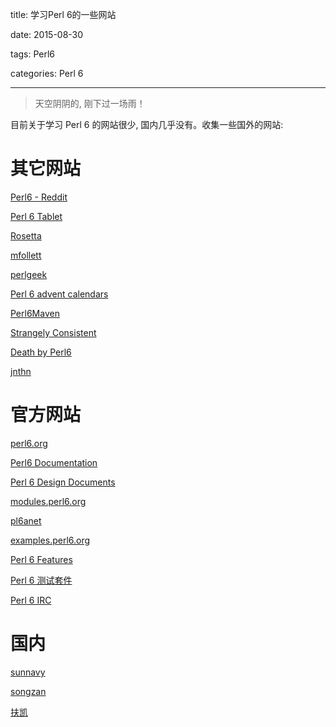 title:  学习Perl 6的一些网站

date: 2015-08-30

tags: Perl6

categories: Perl 6

------

<blockquote class='blockquote-center'>天空阴阴的, 刚下过一场雨！</blockquote>

目前关于学习 Perl 6 的网站很少, 国内几乎没有。收集一些国外的网站:  

# 其它网站



[Perl6 - Reddit](http://www.reddit.com/r/perl6)

[Perl 6 Tablet](http://www.perlfoundation.org/perl6/index.cgi?perl_6_intro_tablet)

[Rosetta](http://rosettacode.org/wiki/Category:Perl_6)

[mfollett](http://mfollett.com/blog/categories/perl-6/)

[perlgeek](http://perlgeek.de/blog-en/perl-6/)

[Perl 6 advent calendars](https://perl6advent.wordpress.com/)

[Perl6Maven](http://perl6maven.com/)

[Strangely Consistent](http://strangelyconsistent.org/blog/list-of-posts)

[Death by Perl6](http://ugexe.com)  

[jnthn](http://jnthn.net)



# 官方网站

[perl6.org](http://perl6.org/)

[Perl6 Documentation](http://doc.perl6.org/)

[Perl 6 Design Documents](http://design.perl6.org/)

[modules.perl6.org](http://modules.perl6.org/)

[pl6anet](http://pl6anet.org/)

[examples.perl6.org](http://examples.perl6.org/)

[Perl 6 Features](http://perl6.org/compilers/features)

[Perl 6 测试套件](https://github.com/perl6/roast)

[Perl 6 IRC](http://irclog.perlgeek.de/perl6/)  



# 国内



[sunnavy](http://sunnavy.net/tag/Perl6)

[songzan](http://www.perl-6.com)

[扶凯](http://www.php-oa.com/perl-6)  